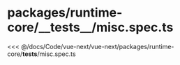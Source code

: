 # packages/runtime-core/\_\_tests\_\_/misc.spec.ts

<<< @/docs/Code/vue-next/vue-next/packages/runtime-core/__tests__/misc.spec.ts
